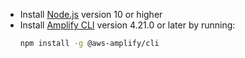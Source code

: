 * Install [Node.js](https://nodejs.org/en/) version 10 or higher
* Install [Amplify CLI](~/cli/cli.md) version 4.21.0 or later by running:
    ```bash
    npm install -g @aws-amplify/cli
    ```
